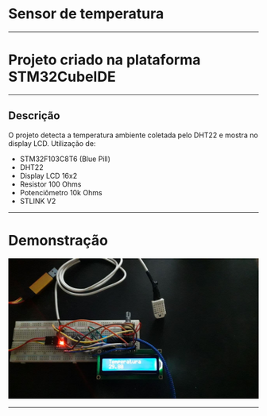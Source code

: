 # Sensor de temperatura
__________________________________________________________
# Projeto criado na plataforma STM32CubeIDE
__________________________________________________________
## Descrição
O projeto detecta a temperatura ambiente coletada pelo DHT22 e mostra no display LCD. Utilização de:
* STM32F103C8T6 (Blue Pill)
* DHT22
* Display LCD 16x2
* Resistor 100 Ohms
* Potenciômetro 10k Ohms
* STLINK V2
__________________________________________________________
# Demonstração
![alt text](https://github.com/lucaskenp/SensorTemp/blob/main/Images/image.jpg)
__________________________________________________________
